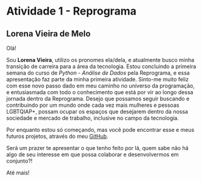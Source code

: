 # Atividade 1 - Reprograma
## Lorena Vieira de Melo

Olá! 

Sou **Lorena Vieira**, utilizo os pronomes ela/dela, e atualmente busco minha transição de carreira para a área da tecnologia. Estou concluindo a primeira semana do curso de *Python - Análise de Dados* pela Reprograma, e essa apresentação faz parte da minha primeira atividade. Sinto-me muito feliz com esse novo passo dado em meu caminho no universo da programação, e entusiasmada com todo o conhecimento que está por vir ao longo dessa jornada dentro da Reprograma. Desejo que possamos seguir buscando e contribuindo por um mundo onde cada vez mais mulheres e pessoas LGBTQIAP+, possam ocupar os espaços que desejarem dentro da nossa sociedade e mercado de trabalho, inclusive no campo da tecnologia.

Por enquanto estou só começando, mas você pode encontrar esse e meus futuros projetos, através do meu [GitHub](https://github.com/lorena-vieira). 

Será um prazer te apresentar o que tenho feito por lá, quem sabe não há algo de seu interesse em que possa colaborar e desenvolvermos em conjunto?!

Até mais!